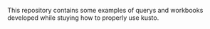 This repository contains some examples of querys and workbooks developed while stuying how to properly use kusto.

